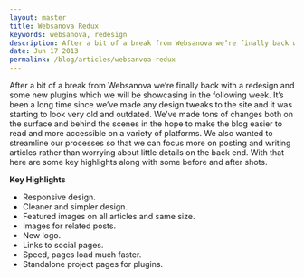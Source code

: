 ```yaml
---
layout: master
title: Websanova Redux
keywords: websanova, redesign
description: After a bit of a break from Websanova we’re finally back with a redesign and some new plugins which we will be showcasing in the following week.
date: Jun 17 2013
permalink: /blog/articles/websanvoa-redux
---
```


After a bit of a break from Websanova we’re finally back with a redesign and some new plugins which we will be showcasing in the following week. It’s been a long time since we’ve made any design tweaks to the site and it was starting to look very old and outdated. We’ve made tons of changes both on the surface and behind the scenes in the hope to make the blog easier to read and more accessible on a variety of platforms. We also wanted to streamline our processes so that we can focus more on posting and writing articles rather than worrying about little details on the back end. With that here are some key highlights along with some before and after shots.

**Key Highlights**

* Responsive design.
* Cleaner and simpler design.
* Featured images on all articles and same size.
* Images for related posts.
* New logo.
* Links to social pages.
* Speed, pages load much faster.
* Standalone project pages for plugins.